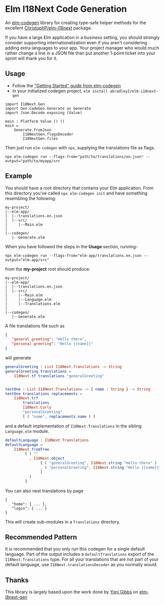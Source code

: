 # Elm I18Next Code Generation

An [elm-codegen](https://github.com/mdgriffith/elm-codegen) library for creating type-safe helper methods
for the excellent [ChristophP/elm-i18next](https://package.elm-lang.org/packages/ChristophP/elm-i18next/latest/)
package.

If you have a large Elm application in a business setting, you should strongly consider supporting internationalization
even if you aren't considering adding extra languages to your app. Your project manager who would much rather change a line
in a JSON file than put another 1-point ticket into your sprint will thank you for it.

## Usage

* Follow the ["Getting Started" guide from elm-codegen](https://github.com/mdgriffith/elm-codegen/blob/main/guide/GettingStarted.md)
* In your initialized codegen project, `elm install abradley2/elm-i18next-gen`

```
import I18Next.Gen
import Gen.CodeGen.Generate as Generate
import Json.Decode exposing (Value)

main : Platform Value () ()
main = 
    Generate.fromJson
        I18NextGen.flagsDecoder
        I18NextGen.files
```

Then just run `elm-codegen` with `npx`, supplying the translations file as flags.

`npx elm-codegen run --flags-from="path/to/translations/en.json" --output="path/to/myapp/src`

## Example

You should have a root directory that contains your Elm application. From this directory you've called
`npx elm-codegen init` and have something resembling the following:

```
my-project/
|--elm-app/
|  |--translations.en.json
|  |--src/
|     |--Main.elm
|
|--codegen/
   |--Generate.elm
```

When you have followed the steps in the **Usage** section, running-
```
npx elm-codegen run --flags-from="elm-app/translations.en.json --output="elm-app/src"
```
from the **my-project** root should produce:

```
my-project/
|--elm-app/
|  |--translations.en.json
|  |--src/
|     |--Main.elm
|     |--Language.elm
|     |--Translations.elm
|
|--codegen/
   |--Generate.elm
```

A file translations file such as
```translations.json
{
   "general greeting": "Hello there",
   "personal greeting": "Hello {{name}}"
}
```

will generate

```Translations.elm
generalGreeting : List I18Next.Translations -> String
generalGreeting translations =
    I18Next.tf translations "generalGreeting"


testOne : List I18Next.Translations -> { name : String } -> String
testOne translations replacements =
    I18Next.trf
        translations
        I18Next.Curly
        "personalGreeting"
        [ ( "name", replacements.name ) ]

```

and a default implementation of `I18Next.Translations` in the sibling `Language.elm` module.

```Language.elm
defaultLanguage : I18Next.Translations
defaultLanguage =
    I18Next.fromTree
         [ ( ""
           , I18Next.object
                [ ( "generalGreeting", I18Next.string "Hello there" ) 
                , ( "personalGreeting", I18Next.string "Hello {{name}}" )
                ]
           )
         ]
```

You can also nest translations by page
```
{
   "home": { ... },
   "login": { ... }
}
```

This will create sub-modules in a `Translations` directory.

## Recommended Pattern

It is recommended that you only run this codegen for a single default language. Part of the output
includes a `defaultTranslations` export of the `I18Next.Translations` type. For all your translations
that are not part of your default language, use `I18Next.translationsDecoder` as you normally would.

## Thanks

This library is largely based upon the work done by [Yoni Gibbs](https://github.com/yonigibbs) 
on [elm-i8next-gen](https://github.com/yonigibbs/elm-i18next-gen)

